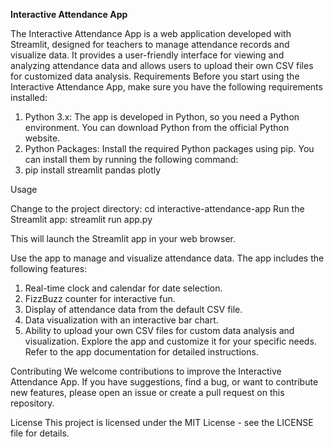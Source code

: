 **Interactive Attendance App**

The Interactive Attendance App is a web application developed with Streamlit, designed for teachers to manage attendance records and visualize data. It provides a user-friendly interface for viewing and analyzing attendance data and allows users to upload their own CSV files for customized data analysis.
Requirements
Before you start using the Interactive Attendance App, make sure you have the following requirements installed:

1. Python 3.x: The app is developed in Python, so you need a Python environment. You can download Python from the official Python website.
2. Python Packages: Install the required Python packages using pip. You can install them by running the following command:
3. pip install streamlit pandas plotly

Usage

Change to the project directory:
cd interactive-attendance-app
Run the Streamlit app:
streamlit run app.py

This will launch the Streamlit app in your web browser.

Use the app to manage and visualize attendance data. The app includes the following features:
1. Real-time clock and calendar for date selection.
2. FizzBuzz counter for interactive fun.
3. Display of attendance data from the default CSV file.
4. Data visualization with an interactive bar chart.
5. Ability to upload your own CSV files for custom data analysis and visualization.
Explore the app and customize it for your specific needs. Refer to the app documentation for detailed instructions.

Contributing
We welcome contributions to improve the Interactive Attendance App. If you have suggestions, find a bug, or want to contribute new features, please open an issue or create a pull request on this repository.

License
This project is licensed under the MIT License - see the LICENSE file for details.
